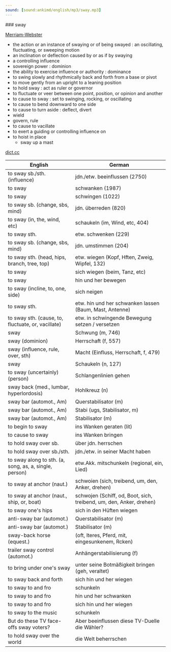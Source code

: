 ```yaml
---
sound: [sound:ankimd/english/mp3/sway.mp3]
---
```


\### sway

[Merriam-Webster](https://www.merriam-webster.com/dictionary/sway)

- the action or an instance of swaying or of being swayed : an oscillating, fluctuating, or sweeping motion
- an inclination or deflection caused by or as if by swaying
- a controlling influence
- sovereign power : dominion
- the ability to exercise influence or authority : dominance
- to swing slowly and rhythmically back and forth from a base or pivot
- to move gently from an upright to a leaning position
- to hold sway : act as ruler or governor
- to fluctuate or veer between one point, position, or opinion and another
- to cause to sway : set to swinging, rocking, or oscillating
- to cause to bend downward to one side
- to cause to turn aside : deflect, divert
- wield
- govern, rule
- to cause to vacillate
- to exert a guiding or controlling influence on
- to hoist in place
    - sway up a mast

[dict.cc](https://www.dict.cc/sway)

| English        | German       |
| -------------- | ------------ |
| to sway sb./sth. (influence) | jdn./etw. beeinflussen (2750) |
| to sway | schwanken (1987) |
| to sway | schwingen (1022) |
| to sway sb. (change, sbs, mind) | jdn. überreden (820) |
| to sway (in, the, wind, etc) | schaukeln (im, Wind, etc, 404) |
| to sway sth. | etw. schwenken (229) |
| to sway sb. (change, sbs, mind) | jdn. umstimmen (204) |
| to sway sth. (head, hips, branch, tree, top) | etw. wiegen (Kopf, Hften, Zweig, Wipfel, 132) |
| to sway | sich wiegen (beim, Tanz, etc) |
| to sway | hin und her bewegen |
| to sway (incline, to, one, side) | sich neigen |
| to sway sth. | etw. hin und her schwanken lassen (Baum, Mast, Antenne) |
| to sway sth. (cause, to, fluctuate, or, vacillate) | etw. in schwingende Bewegung setzen / versetzen |
| sway | Schwung (m, 746) |
| sway (dominion) | Herrschaft (f, 557) |
| sway (influence, rule, over, sth) | Macht (Einfluss, Herrschaft, f, 479) |
| sway | Schaukeln (n, 127) |
| to sway (uncertainly) (person) | Schlangenlinien gehen |
| sway back (med., lumbar, hyperlordosis) | Hohlkreuz (n) |
| sway bar (automot., Am) | Querstabilisator (m) |
| sway bar (automot., Am) | Stabi (ugs, Stabilisator, m) |
| sway bar (automot., Am) | Stabilisator (m) |
| to begin to sway | ins Wanken geraten (lit) |
| to cause to sway | ins Wanken bringen |
| to hold sway over sb. | über jdn. herrschen |
| to hold sway over sb./sth. | jdn./etw. in seiner Macht haben |
| to sway along to sth. (a, song, as, a, single, person) | etw.Akk. mitschunkeln (regional, ein, Lied) |
| to sway at anchor (naut.) | schwoien (sich, treibend, um, den, Anker, drehen) |
| to sway at anchor (naut., ship, or, boat) | schwojen (Schiff, od, Boot, sich, treibend, um, den, Anker, drehen) |
| to sway one's hips | sich in den Hüften wiegen |
| anti-sway bar (automot.) | Querstabilisator (m) |
| anti-sway bar (automot.) | Stabilisator (m) |
| sway-back horse (equest.) |  (oft, lteres, Pferd, mit, eingesunkenem, Rcken) |
| trailer sway control <TSC> (automot.) | Anhängerstabilisierung (f) |
| to bring under one's sway | unter seine Botmäßigkeit bringen (geh, veraltet) |
| to sway back and forth | sich hin und her wiegen |
| to sway to and fro | schunkeln |
| to sway to and fro | hin und her schwanken |
| to sway to and fro | sich hin und her wiegen |
| to sway to the music | schunkeln |
| But do these TV face-offs sway voters? | Aber beeinflussen diese TV-Duelle die Wähler? |
| to hold sway over the world | die Welt beherrschen |
